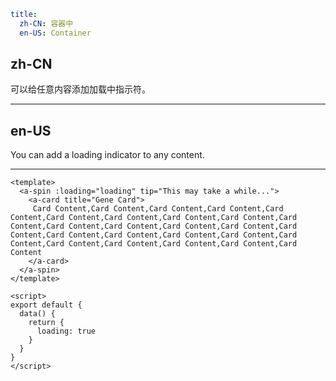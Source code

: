 ```yaml
title:
  zh-CN: 容器中
  en-US: Container
```

## zh-CN

可以给任意内容添加加载中指示符。

---

## en-US

You can add a loading indicator to any content.

---

```vue
<template>
  <a-spin :loading="loading" tip="This may take a while...">
    <a-card title="Gene Card">
     Card Content,Card Content,Card Content,Card Content,Card Content,Card Content,Card Content,Card Content,Card Content,Card Content,Card Content,Card Content,Card Content,Card Content,Card Content,Card Content,Card Content,Card Content,Card Content,Card Content,Card Content,Card Content,Card Content,Card Content,Card Content
    </a-card>
  </a-spin>
</template>

<script>
export default {
  data() {
    return {
      loading: true
    }
  }
}
</script>
```
